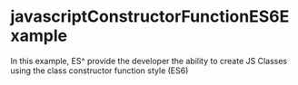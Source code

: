 # javascriptConstructorFunctionES6Example
In this example, ES^ provide the developer the ability to create JS Classes using the class constructor function style (ES6)
